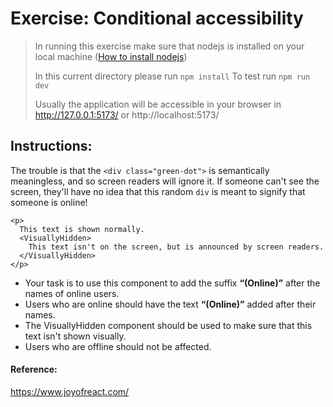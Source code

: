 # Exercise: Conditional accessibility

> In running this exercise make sure that nodejs is installed on your local machine ([How to install nodejs](https://nodejs.org/en/learn/getting-started/how-to-install-nodejs))
>
> In this current directory please run `npm install`
> To test run `npm run dev`
>
> Usually the application will be accessible in your browser in http://127.0.0.1:5173/ or http://localhost:5173/

## Instructions:

The trouble is that the `<div class="green-dot">` is semantically meaningless, and so screen readers will ignore it. If someone can't see the screen, they'll have no idea that this random `div` is meant to signify that someone is online!

```
<p>
  This text is shown normally.
  <VisuallyHidden>
    This text isn't on the screen, but is announced by screen readers.
  </VisuallyHidden>
</p>
```

- Your task is to use this component to add the suffix **“(Online)”** after the names of online users.
- Users who are online should have the text **“(Online)”** added after their names.
- The VisuallyHidden component should be used to make sure that this text isn't shown visually.
- Users who are offline should not be affected.

#### Reference:

https://www.joyofreact.com/
